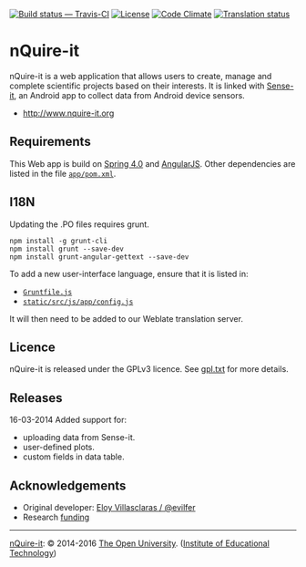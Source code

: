 
[![Build status — Travis-CI][travis-icon]][travis] [![License][gpl-icon]][gpl.txt]
[![Code Climate][climate-icon]][climate]
[![Translation status][weblate-icon]][weblate]


# nQuire-it

nQuire-it is a web application that allows users to create, manage and complete
scientific projects based on their interests. It is linked with [Sense-it][], an Android
app to collect data from Android device sensors.

* <http://www.nquire-it.org>


Requirements
------------

This Web app is build on [Spring 4.0][] and [AngularJS][].
Other dependencies are listed in the file [`app/pom.xml`][].

I18N
----

Updating the .PO files requires grunt.

```
npm install -g grunt-cli
npm install grunt --save-dev
npm install grunt-angular-gettext --save-dev
```

To add a new user-interface language, ensure that it is listed in:

* [`Gruntfile.js`][]
* [`static/src/js/app/config.js`][]

It will then need to be added to our Weblate translation server.

Licence
-------

nQuire-it is released under the GPLv3 licence. See [gpl.txt][] for more details.

Releases
--------

16-03-2014
Added support for:
 - uploading data from Sense-it.
 - user-defined plots.
 - custom fields in data table.


## Acknowledgements

* Original developer: [Eloy Villasclaras / @evilfer][eloy]
* Research [funding][]


<!-- [![Sense-it][sense-it-icon]][Sense-it] -->


---
[nQuire-it][]: © 2014-2016 [The Open University][ou]. ([Institute of Educational Technology][iet])


[`app/pom.xml`]: https://github.com/IET-OU/nquire-web-source/blob/greek/app/pom.TEMPLATE.xml
[`Gruntfile.js`]: https://github.com/IET-OU/nquire-web-source/blob/greek/Gruntfile.js#L55-L59
[`static/src/js/app/config.js`]: https://github.com/IET-OU/nquire-web-source/blob/greek/static/src/js/app/config.js.DIST.html#L25-L49
[nQuire-it]: https://github.com/IET-OU/nquire-web-source
[Sense-it]: https://play.google.com/store/apps/details?id=org.greengin.sciencetoolkit "Android app"
[sense-it-icon]: https://lh5.ggpht.com/SN_LLof2UbhxolOJ6IwnjkOLYLVXTpY3CpIDHzEOBbqPH-xiECx26XftvRmlgqvRl2Q=w300-rw
[eloy]: https://github.com/evilfer
[iet]: http://iet.open.ac.uk/
[ou]: http://www.open.ac.uk/
[funding]: http://www.nquire-it.org/#/about "Research funding: Nominet Trust"
[gpl]: https://gnu.org/licenses/gpl.html
[gpl.txt]: https://github.com/IET-OU/nquire-web-source/blob/master/gpl.txt
    "GNU General Public License 3.0 onwards [GPL-3.0+]"
[gpl-icon]: https://img.shields.io/badge/license-GLP--3.0%2B-blue.svg
[travis]:  https://travis-ci.org/IET-OU/nquire-web-source
[travis-icon]: https://api.travis-ci.org/IET-OU/nquire-web-source.svg
    "Build status – Travis-CI (Node/Npm + Java/Maven)"
[climate]: https://codeclimate.com/github/IET-OU/nquire-web-source
    "Code Climate score [GPA, out of 4]"
[climate-icon]: https://codeclimate.com/github/IET-OU/nquire-web-source/badges/gpa.svg
[weblate]: http://weblate.iet.open.ac.uk/projects/nquire-it?utm_source=widget
    "Translation status [percent]"
[weblate-icon]: http://weblate.iet.open.ac.uk/widgets/nquire-it/-/shields-badge.svg

[Spring 4.0]: http://projects.spring.io/spring-framework "Spring Java framework"
[AngularJS]: https://angularjs.org/


[End]: //end.

